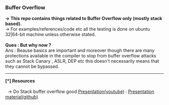 <h3> Buffer Overflow </h3>
<b>-> This repo contains things related to Buffer Overflow only (mostly stack based). </b></br> 
-> For examples/references/code etc all the testing is done on ubuntu 32|64-bit machine unless otherwise stated.
</br>
</br>
<b> Ques : But why now ? </b></br>
Ans : Beause basics are important and moreover though there are many protections available in the compiler to stop from buffer overflow attacks such as Stack Canary , ASLR, DEP etc this doesn't necessarily means that they cannot be bypassed.
</br>

<hr>
<b>[*] Resources </b>
</br>
</br>
&nbsp; ->  Do Stack buffer overflow good <a href="https://www.youtube.com/watch?v=renR0Aj2YzI">Presentation(youtube)</a> : <a href="https://github.com/justinsteven/dostackbufferoverflowgood"> Presentation material(github)</a>
</br>
